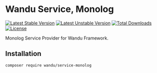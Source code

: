 Wandu Service, Monolog
==========================

[![Latest Stable Version](https://poser.pugx.org/wandu/service-monolog/v/stable.svg)](https://packagist.org/packages/wandu/service-monolog)
[![Latest Unstable Version](https://poser.pugx.org/wandu/service-monolog/v/unstable.svg)](https://packagist.org/packages/wandu/service-monolog)
[![Total Downloads](https://poser.pugx.org/wandu/service-monolog/downloads.svg)](https://packagist.org/packages/wandu/service-monolog)
[![License](https://poser.pugx.org/wandu/service-monolog/license.svg)](https://packagist.org/packages/wandu/service-monolog)

Monolog Service Provider for Wandu Framework.

## Installation

```bash
composer require wandu/service-monolog
```
